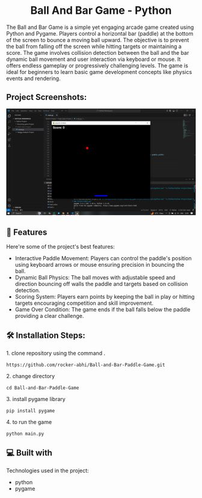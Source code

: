 <h1 align="center" id="title">Ball And Bar Game - Python</h1>



<p id="description">The Ball and Bar Game is a simple yet engaging arcade game created using Python and Pygame. Players control a horizontal bar (paddle) at the bottom of the screen to bounce a moving ball upward. The objective is to prevent the ball from falling off the screen while hitting targets or maintaining a score. The game involves collision detection between the ball and the bar dynamic ball movement and user interaction via keyboard or mouse. It offers endless gameplay or progressively challenging levels. The game is ideal for beginners to learn basic game development concepts like physics events and rendering.</p>

<h2>Project Screenshots:</h2>

<p align="center"><img src="./screenshot/s-1.png" alt="project-image"></p>

<h2>🧐 Features</h2>

Here're some of the project's best features:

*   Interactive Paddle Movement: Players can control the paddle's position using keyboard arrows or mouse ensuring precision in bouncing the ball.
*   Dynamic Ball Physics: The ball moves with adjustable speed and direction bouncing off walls the paddle and targets based on collision detection.
*   Scoring System: Players earn points by keeping the ball in play or hitting targets encouraging competition and skill improvement.
*   Game Over Condition: The game ends if the ball falls below the paddle providing a clear challenge.

<h2>🛠️ Installation Steps:</h2>

<p>1. clone repository using the command .</p>

```
https://github.com/rocker-abhi/Ball-and-Bar-Paddle-Game.git
```

<p>2. change directory</p>

```
cd Ball-and-Bar-Paddle-Game
```

<p>3. install pygame library</p>

```
pip install pygame
```

<p>4. to run the game</p>

```
python main.py
```

  
  
<h2>💻 Built with</h2>

Technologies used in the project:

*   python
*   pygame
